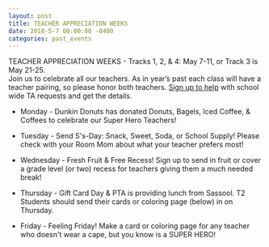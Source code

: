 ```yaml
---
layout: post
title: TEACHER APPRECIATION WEEKS
date: 2018-5-7 00:00:00 -0400
categories: past_events
---
```

TEACHER APPRECIATION WEEKS -  Tracks 1, 2, & 4:  May 7-11, or Track 3 is May 21-25.
<br>
Join us to celebrate all our teachers.  As in year’s past each class will have a teacher pairing, so please honor both teachers.  [Sign up to help](http://www.signupgenius.com/go/5080b4ea9af2eabf58-brassfield2) with school wide TA requests and get the details.   

* Monday - Dunkin Donuts has donated Donuts, Bagels, Iced Coffee, & Coffees to celebrate our Super Hero Teachers!

* Tuesday - Send S's-Day:  Snack, Sweet, Soda, or School Supply!  Please check with your Room Mom about what your teacher prefers most!

* Wednesday - Fresh Fruit & Free Recess!  Sign up to send in fruit or cover a grade level (or two) recess for teachers giving them a much needed break!  

* Thursday - Gift Card Day & PTA is providing lunch from Sassool.  T2 Students should send their cards or coloring page (below) in on Thursday.

* Friday - Feeling Friday!  Make a card or coloring page for any teacher who doesn't wear a cape, but you know is a SUPER HERO!


